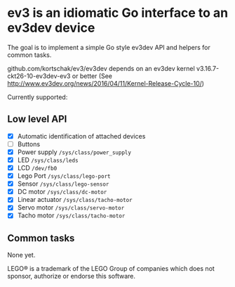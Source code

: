 # ev3 is an idiomatic Go interface to an ev3dev device

The goal is to implement a simple Go style ev3dev API and helpers for common tasks.

github.com/kortschak/ev3/ev3dev depends on an ev3dev kernel v3.16.7-ckt26-10-ev3dev-ev3 or better (See http://www.ev3dev.org/news/2016/04/11/Kernel-Release-Cycle-10/)

Currently supported:

## Low level API

- [x] Automatic identification of attached devices
- [ ] Buttons
- [x] Power supply `/sys/class/power_supply`
- [x] LED `/sys/class/leds`
- [x] LCD `/dev/fb0`
- [x] Lego Port `/sys/class/lego-port`
- [x] Sensor `/sys/class/lego-sensor`
- [x] DC motor `/sys/class/dc-motor`
- [x] Linear actuator `/sys/class/tacho-motor`
- [x] Servo motor `/sys/class/servo-motor`
- [x] Tacho motor `/sys/class/tacho-motor`

## Common tasks

None yet.

LEGO® is a trademark of the LEGO Group of companies which does not sponsor, authorize or endorse this software.